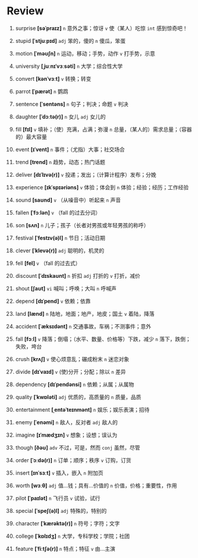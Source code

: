 # Review
1. surprise **[səˈpraɪz]** `n` 意外之事；惊讶 `v` 使（某人）吃惊 `int` 感到惊奇吧！

2. stupid **[ˈstjuːpɪd]** `adj` 笨的，傻的 `n` 傻瓜，笨蛋

3. motion **[ˈməʊʃn]** `n` 运动，移动；手势，动作 `v` 打手势，示意

4. university **[ˌjuːnɪˈvɜːsəti]** `n` 大学；综合性大学

5. convert **[kənˈvɜːt]** `v` 转换；转变

6. parrot **[ˈpærət]** `n` 鹦鹉

7. sentence **[ˈsentəns]** `n` 句子；判决；命题 `v` 判决

8. daughter **[ˈdɔːtə(r)]** `n` 女儿 `adj` 女儿的

9. fill **[fɪl]** `v` 填补；（使）充满，占满；弥漫 `n` 总量，（某人的）需求总量；（容器的）最大容量

10. event **[ɪˈvent]** `n` 事件；（尤指）大事；社交场合

11. trend **[trend]** `n` 趋势，动态；热门话题

12. deliver **[dɪˈlɪvə(r)]** `v` 投递；发出；（计算计程序）发布；分娩

13. experience **[ɪkˈspɪəriəns]** `v` 体验；体会到 `n` 体验；经验；经历；工作经验

14. sound **[saʊnd]** `v` （从噪音中）听起来 `n` 声音

15. fallen **[ˈfɔːlən]** `v` （fall 的过去分词）

16. son **[sʌn]** `n` 儿子；孩子（长者对男孩或年轻男孩的称呼）

17. festival **[ˈfestɪv(ə)l]** `n` 节日；活动日期

18. clever **[ˈklevə(r)]** `adj` 聪明的，机灵的

19. fell **[fel]** `v` （fall 的过去式）

20. discount **[ˈdɪskaʊnt]** `n` 折扣 `adj` 打折的 `v` 打折，减价

21. shout **[ʃaʊt]** `vi` 喊叫；呼唤；大叫 `n` 呼喊声

22. depend **[dɪˈpend]** `v` 依赖；依靠

23. land **[lænd]** `n` 陆地，地面；地产，地皮；国土 `v` 着陆，降落

24. accident **[ˈæksɪdənt]** `n` 交通事故，车祸；不测事件；意外

25. fall **[fɔːl]** `v` 降落；倒塌；（水平、数量、价格等）下跌，减少 `n` 落下，跌倒；失败，垮台

26. crush **[krʌʃ]** `v` 使心烦意乱；碾成粉末 `n` 迷恋对象

27. divide **[dɪˈvaɪd]** `v` (使)分开；分配；除以 `n` 差异

28. dependency **[dɪˈpendənsi]** `n` 依赖；从属；从属物

29. quality **[ˈkwɒləti]** `adj` 优质的，高质量的 `n` 质量，品质

30. entertainment **[ˌentəˈteɪnmənt]** `n` 娱乐；娱乐表演；招待

31. enemy **[ˈenəmi]** `n` 敌人，反对者 `adj` 敌人的

32. imagine **[ɪˈmædʒɪn]** `v` 想象；设想；误认为

33. though **[ðəʊ]** `adv` 不过，可是，然而 `conj` 虽然，尽管

34. order **[ˈɔːdə(r)]** `n` 订单；顺序；秩序 `v` 订购，订货

35. insert **[ɪnˈsɜːt]** `v` 插入，嵌入 `n` 附加页

36. worth **[wɜːθ]** `adj` 值...钱；具有...价值的 `n` 价值，价格；重要性，作用

37. pilot **[ˈpaɪlət]** `n` 飞行员 `v` 试验，试行

38. special **[ˈspeʃ(ə)l]** `adj` 特殊的，特别的

39. character **[ˈkærəktə(r)]** `n` 符号；字符；文字

40. college **[ˈkɒlɪdʒ]** `n` 大学，专科学校；学院；社团

41. feature **[ˈfiːtʃə(r)]** `n` 特点；特征 `v` 由...主演

